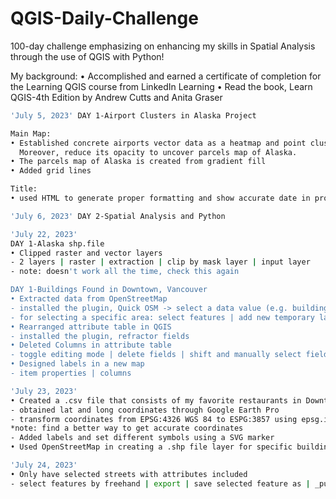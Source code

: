 # QGIS-Daily-Challenge
100-day challenge emphasizing on enhancing my skills in Spatial Analysis through the use of QGIS with Python!

My background:
• Accomplished and earned a certificate of completion for the Learning QGIS course from LinkedIn Learning
• Read the book, Learn QGIS-4th Edition by Andrew Cutts and Anita Graser

```bash
'July 5, 2023' DAY 1-Airport Clusters in Alaska Project

Main Map:
• Established concrete airports vector data as a heatmap and point cluster.
  Moreover, reduce its opacity to uncover parcels map of Alaska.
• The parcels map of Alaska is created from gradient fill
• Added grid lines

Title:
• used HTML to generate proper formatting and show accurate date in profile
```

```bash
'July 6, 2023' DAY 2-Spatial Analysis and Python
```

```bash
'July 22, 2023'
DAY 1-Alaska shp.file
• Clipped raster and vector layers
- 2 layers | raster | extraction | clip by mask layer | input layer
- note: doesn't work all the time, check this again

DAY 1-Buildings Found in Downtown, Vancouver
• Extracted data from OpenStreetMap
- installed the plugin, Quick OSM -> select a data value (e.g. building) -> select canvas extent
- for selecting a specific area: select features | add new temporary layer | paste
• Rearranged attribute table in QGIS
- installed the plugin, refractor fields
• Deleted Columns in attribute table
- toggle editing mode | delete fields | shift and manually select fields
• Designed labels in a new map
- item properties | columns
```

```bash
'July 23, 2023'
• Created a .csv file that consists of my favorite restaurants in Downtown, Vancouver
- obtained lat and long coordinates through Google Earth Pro
- transform coordinates from EPSG:4326 WGS 84 to ESPG:3857 using epsg.io link
*note: find a better way to get accurate coordinates
- Added labels and set different symbols using a SVG marker
• Used OpenStreetMap in creating a .shp file layer for specific buildings in the map
```

```bash
'July 24, 2023'
• Only have selected streets with attributes included
- select features by freehand | export | save selected feature as | _put location_ | ok
```
